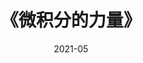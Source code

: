 ---
title: 《微积分的力量》
page: readings
score: 5
comment: 个人觉得应该把这本书作为大学“高等数学”的预修课，先了解历史才能更好地去了解一门科学的影响和作用
date: 2021-05
douban: https://book.douban.com/subject/35292688/
tags: 
- 其他
---
